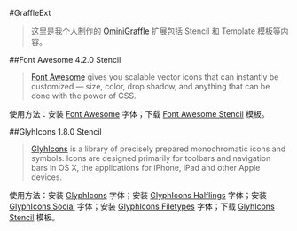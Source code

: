 #GraffleExt

> 这里是我个人制作的 [OminiGraffle](https://www.omnigroup.com/omnigraffle) 扩展包括 Stencil 和 Template 模板等内容。

##Font Awesome 4.2.0 Stencil
> [Font Awesome](http://fortawesome.github.io/Font-Awesome/) gives you scalable vector icons that can instantly be customized — size, color, drop shadow, and anything that can be done with the power of CSS.

使用方法：安装 [Font Awesome](https://github.com/FortAwesome/Font-Awesome/raw/master/fonts/FontAwesome.otf) 字体；下载 [Font Awesome Stencil](FontAwesome420.gStencil) 模板。

##GlyhIcons 1.8.0 Stencil
> [GlyhIcons](http://glyphicons.com/) is a library of precisely prepared monochromatic icons and symbols. Icons are designed primarily for toolbars and navigation bars in OS X, the applications for iPhone, iPad and other Apple devices.

使用方法：安装 [GlyphIcons](http://glyphicons.com/wp-content/themes/glyphicons/sk/public/fonts/glyphicons-regular.ttf) 字体；安装 [GlyphIcons Halflings](http://glyphicons.com/wp-content/themes/glyphicons/sk/public/fonts/glyphicons-halflings-regular.ttf) 字体；安装 [GlyphIcons Social](http://glyphicons.com/wp-content/themes/glyphicons/sk/public/fonts/glyphicons-social-regular.ttf) 字体；安装 [GlyphIcons Filetypes](http://glyphicons.com/wp-content/themes/glyphicons/sk/public/fonts/glyphicons-filetypes-regular.ttf) 字体；下载 [GlyhIcons Stencil](https://github.com/NanL/GraffleExt) 模板。

